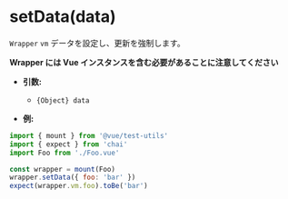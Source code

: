 # setData(data)

`Wrapper` `vm` データを設定し、更新を強制します。

**Wrapper には Vue インスタンスを含む必要があることに注意してください**

- **引数:**
  - `{Object} data`

- **例:**

```js
import { mount } from '@vue/test-utils'
import { expect } from 'chai'
import Foo from './Foo.vue'

const wrapper = mount(Foo)
wrapper.setData({ foo: 'bar' })
expect(wrapper.vm.foo).toBe('bar')
```
